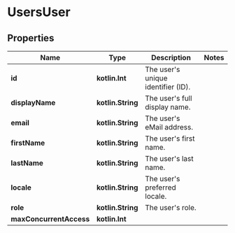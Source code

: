 
# UsersUser

## Properties
Name | Type | Description | Notes
------------ | ------------- | ------------- | -------------
**id** | **kotlin.Int** | The user&#39;s unique identifier (ID). | 
**displayName** | **kotlin.String** | The user&#39;s full display name. | 
**email** | **kotlin.String** | The user&#39;s eMail address. | 
**firstName** | **kotlin.String** | The user&#39;s first name. | 
**lastName** | **kotlin.String** | The user&#39;s last name. | 
**locale** | **kotlin.String** | The user&#39;s preferred locale. | 
**role** | **kotlin.String** | The user&#39;s role. | 
**maxConcurrentAccess** | **kotlin.Int** |  | 



